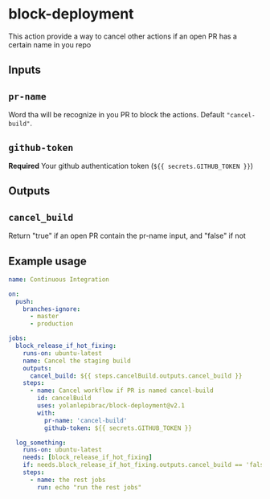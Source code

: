 # block-deployment
This action provide a way to cancel other actions if an open PR has a certain name in you repo

## Inputs

## `pr-name`

Word tha will be recognize in you PR to block the actions. Default `"cancel-build"`.

## `github-token`

**Required** Your github authentication token (`${{ secrets.GITHUB_TOKEN }}`)

## Outputs

## `cancel_build`

Return "true" if an open PR contain the pr-name input, and "false" if not

## Example usage
```yml
name: Continuous Integration

on:
  push:
    branches-ignore:
      - master
      - production

jobs:
  block_release_if_hot_fixing:
    runs-on: ubuntu-latest
    name: Cancel the staging build
    outputs:
      cancel_build: ${{ steps.cancelBuild.outputs.cancel_build }}
    steps:
      - name: Cancel workflow if PR is named cancel-build
        id: cancelBuild
        uses: yolanlepibrac/block-deployment@v2.1
        with:
          pr-name: 'cancel-build'
          github-token: ${{ secrets.GITHUB_TOKEN }}

  log_something:
    runs-on: ubuntu-latest
    needs: [block_release_if_hot_fixing]
    if: needs.block_release_if_hot_fixing.outputs.cancel_build == 'false'
    steps:
      - name: the rest jobs
        run: echo "run the rest jobs"
```